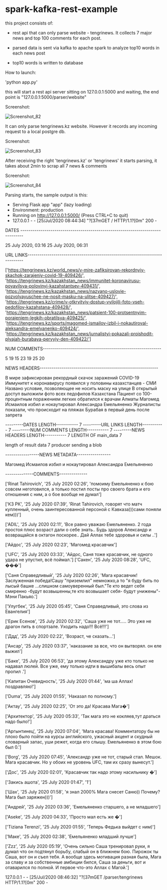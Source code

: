 # spark-kafka-rest-example

this project consists of:

 - rest api that can only parse website - tengrinews. It collects 7 major news and top 100 comments for each post.

- parsed data is sent via kafka to apache spark to analyze top10 words in each news post

- top10 words is written to database


How to launch:

'python app.py'

this will start a rest api server sitting on 127.0.0.1:5000 and waiting, the end point is "127.0.0.1:5000/parser/website"

Screenshot:

![Screenshot_82](https://user-images.githubusercontent.com/4441068/88445721-5eb25700-ce46-11ea-9ccf-cb7f9ba041c1.png)


It can only parse tengrinews.kz website. However it records any incoming request to a local postgre db.

Screenshot:

![Screenshot_83](https://user-images.githubusercontent.com/4441068/88445722-63770b00-ce46-11ea-90ea-86d638d0b09c.png)


After receiving the right 'tengrinews.kz' or 'tengrinews' it starts parsing, it takes about 2min to scrap all 7 news & comments

Screenshot:

![Screenshot_84](https://user-images.githubusercontent.com/4441068/88445727-71c52700-ce46-11ea-90ca-ed9ba5563817.png)


Parsing starts, the sample output is this:

- Serving Flask app "app" (lazy loading)
- Environment: production 
- Running on http://127.0.0.1:5000/ (Press CTRL+C to quit)
- 127.0.0.1 - - [25/Jul/2020 08:44:34] "?[37mGET / HTTP/1.1?[0m" 200 -

DATES -------------------------------------------------------------------------------

25 July 2020, 03:16
25 July 2020, 06:31

URL LINKS----------------------------------------------------------------------------

['https://tengrinews.kz/world_news/v-mire-zafiksirovan-rekordnyiy-skachok-zarajeniy-covid-19-409426/', 'https://tengrinews.kz/kazakhstan_news/immunitet-koronavirusu-poyavilsya-polovinyi-kazahstantsev-409431/', 'https://tengrinews.kz/kazakhstan_news/nazvano-uslovie-pozvolyayuschee-ne-nosit-masku-na-ulitse-409427/', 'https://tengrinews.kz/crime/v-otkryityiy-dostup-vyilojili-foto-vseh-pedofilov-kazahstana-409428/', 'https://tengrinews.kz/kazakhstan_news/patsient-100-protsentnyim-porajeniem-legkih-obratilsya-409425/', 'https://tengrinews.kz/sports/magomed-ismailov-izbil-i-nokautiroval-aleksandra-emelyanenko-409424/', 'https://tengrinews.kz/kazakhstan_news/jurnalistyi-pokazali-proishodit-plyajah-burabaya-pervyiy-den-409422/']

NUM COMMENTS-----------------------------------------------------------

5
19
15
23
19
25
20

NEWS HEADERS-----------------------------------------------------------

В мире зафиксирован рекордный скачок заражений COVID-19
Иммунитет к коронавирусу появился у половины казахстанцев - СМИ
Названо условие, позволяющее не носить маску на улице
В открытый доступ выложили фото всех педофилов Казахстана
Пациент со 100-процентным поражением легких обратился к врачам Алматы
Магомед Исмаилов избил и нокаутировал Александра Емельяненко
Журналисты показали, что происходит на пляжах Бурабая в первый день после запрета

---------DATES LENGTH-----------
7
---------URL LINKS LENGTH-----------
7
---------NUM COMMENTS LENGTH-----------
7
---------NEWS HEADERS LENGTH-----------
7
LENGTH OF main_data 7

length of result data 7
producer sending a blob

-----------------NEWS METADATA-----------------

Магомед Исмаилов избил и нокаутировал Александра Емельяненко

--------------COMMENTS--------------

['Rinat Tahirovich', '25 July 2020 02:26', 'помоиму Емельяненко к бою совсем неготовился, а только постил посты про своего
брата и его отношения с ним, а о бое вообще не думал']

['КЗ РК', '25 July 2020 07:39', 'Rinat Tahirovich, говорят что матч купленный, очень заинтересованной персоной с Кавказа)))сами поняли кем)))']

['ADIL', '25 July 2020 02:11', 'Все равно уважаю Емельяненко. 2 года простоя плюс возраст дали о себе знать.. Будь здоров Александр и возвращайся в октагон поскорее.. Дай Аллах тебе здоровья и силы ..']

['Айдос', '25 July 2020 02:23', 'Магомед красавчик']

['UFC', '25 July 2020 03:33', 'Айдос, Саня тоже красавчик, не одного удара не упустил, всё поймал.']
['Сакен', '25 July 2020 08:28', 'UFC, ���']

['Саня Справедливый', '25 July 2020 02:26', 'Мага красавчик!Заслуженная победа!Сашу "приземлил" немножко,а то "я буду бить
по лысый башке ...слишком самоуверенный был."Те кто ведет себя смиренно -будут возвышенны,те кто возвышает себя- будут унижены"-Мэни Пакьяо.']

['Улугбек', '25 July 2020 05:45', 'Саня Справедливый, это слова из Евангелия']

['Ерик Есенов', '25 July 2020 02:32', 'Саша уже не тот..... Это уже не драгон пить в спортзале. Уходить надо!!! Всё!!!']

['Ддд', '25 July 2020 02:22', 'Возраст, че сказать...']

['Ансар', '25 July 2020 03:37', 'наказание за все, что он вытворял. он еле выжил']

['Баке', '25 July 2020 06:53', 'да этому Александру уже кто только не надавал люлей. Все уже, ему только идти в вышибалы весь опыт пропил .']

['Капитан Очевидность', '25 July 2020 01:44', 'ма ша Аллах! поздравляю!']

['Duma', '25 July 2020 01:55', 'Наказал по полному.']

['Актау', '25 July 2020 02:25', 'От это да! Красава Мага�']

['Архитектор', '25 July 2020 05:33', 'Так мага это не кокляев,тут драться надо было!']

['Аргынтинец', '25 July 2020 07:04', 'Мага красава! Комментатору бы не плохо было пойти на курсы английского, ужасный акцент и скудный словарный запас, уши режет, когда его слышу. Емельяненко в этом бою был 0.']

['Borg', '25 July 2020 07:45', 'Александр уже не тот, старый стал. Мешок. Мага красавчик. Но у обоих не уровень UFC, там их сразу вынесут.']

['Дос', '25 July 2020 02:01', 'Красавчик так надо этому насильнику �']

['Закись ашота', '25 July 2020 01:47', '1']

['Шах', '25 July 2020 01:58', 'я знал 2000% Мага снесет Саню)) Почему? Мага был заряжен)))']

['Андрей', '25 July 2020 03:36', 'Емельяненко старшего, а не младшего']

['Aseke', '25 July 2020 04:33', 'Просто мал есть же �']

['Tiziana Terenzi', '25 July 2020 01:55', 'Теперь Федька выйдет с ним)']

['Маке', '25 July 2020 02:38', 'Емельяненко младший лучше']

['Zzz', '25 July 2020 05:19', 'Очень сильно Саша тренировал руки, я думал что он подтянул борьбу, слабый он в ближнем бою.
Пирожок ты Саша, вот он и съел тебя. А вообще здесь мотивация разная была, Мага за славу и за собственные амбиции бился, Саша за деньги, вот и отаварился по полной. И первое что-это Аллах с Магой.']


127.0.0.1 - - [25/Jul/2020 08:46:32] "?[37mGET /parser/tengrinews HTTP/1.1?[0m" 200 -
